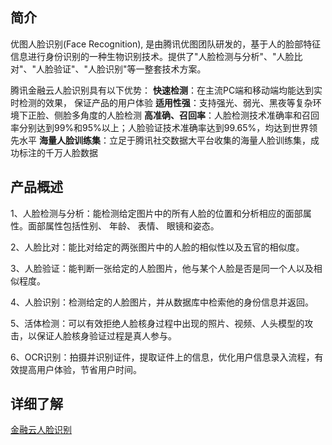 ## 简介
优图人脸识别(Face Recognition), 是由腾讯优图团队研发的，基于人的脸部特征信息进行身份识别的一种生物识别技术。提供了"人脸检测与分析"、"人脸比对"、"人脸验证"、"人脸识别"等一整套技术方案。

腾讯金融云人脸识别具有以下优势：
**快速检测**：在主流PC端和移动端均能达到实时检测的效果， 保证产品的用户体验
**适用性强**：支持强光、弱光、黑夜等复杂环境下正脸、侧脸多角度的人脸检测
**高准确、召回率**：人脸检测技术准确率和召回率分别达到99%和95%以上；人脸验证技术准确率达到99.65%，均达到世界领先水平
**海量人脸训练集**：立足于腾讯社交数据大平台收集的海量人脸训练集，成功标注的千万人脸数据


## 产品概述
1、人脸检测与分析：能检测给定图片中的所有人脸的位置和分析相应的面部属性。面部属性包括性别、 年龄、 表情、 眼镜和姿态。

2、人脸比对：能比对给定的两张图片中的人脸的相似性以及五官的相似度。

3、人脸验证：能判断一张给定的人脸图片，他与某个人脸是否是同一个人以及相似程度。

4、人脸识别：检测给定的人脸图片，并从数据库中检索他的身份信息并返回。

5、活体检测：可以有效拒绝人脸核身过程中出现的照片、视频、人头模型的攻击，以保证人脸核身验证过程是真人参与。

6、OCR识别：拍摄并识别证件，提取证件上的信息，优化用户信息录入流程，有效提高用户体验，节省用户时间。

## 详细了解
[金融云人脸识别](http://www.qcloud.com/product/fr.html#features)